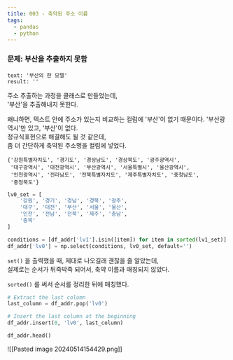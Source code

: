 ```yaml
---
title: 003 - 축약된 주소 이름
tags:
  - pandas
  - python
---
```


### 문제: 부산을 추출하지 못함

```
text: '부산의 한 모텔'
result: ''
```

주소 추출하는 과정을 클래스로 만들었는데,  
'부산'을 추출해내지 못한다.  

왜냐하면, 텍스트 안에 주소가 있는지 비교하는 컬럼에 '부산'이 없기 때문이다. 
'부산광역시'만 있고, '부산'이 없다.  
정규식표현으로 해결해도 될 것 같은데,  
좀 더 간단하게 축약된 주소명을 컬럼에 넣었다.  

```
{'강원특별자치도', '경기도', '경상남도', '경상북도', '광주광역시',
 '대구광역시', '대전광역시', '부산광역시', '서울특별시', '울산광역시',
 '인천광역시', '전라남도', '전북특별자치도', '제주특별자치도', '충청남도',
 '충청북도'}
```

```python
lv0_set = [
    '강원', '경기', '경남', '경북', '광주',
    '대구', '대전', '부산', '서울', '울산',
    '인천', '전남', '전북', '제주', '충남',
    '충북'
]
```

```python
conditions = [df_addr['lv1'].isin([item]) for item in sorted(lv1_set)]
df_addr['lv0'] = np.select(conditions, lv0_set, default='')
```

`set()` 을 출력했을 때, 제대로 나오길래 괜찮을 줄 알았는데,  
실제로는 순서가 뒤죽박죽 되어서, 축약 이름과 매칭되지 않았다. 

`sorted()` 를 써서 순서를 정리한 뒤에 매칭했다.

```python
# Extract the last column
last_column = df_addr.pop('lv0')

# Insert the last column at the beginning
df_addr.insert(0, 'lv0', last_column)

df_addr.head()
```

![[Pasted image 20240514154429.png]]


